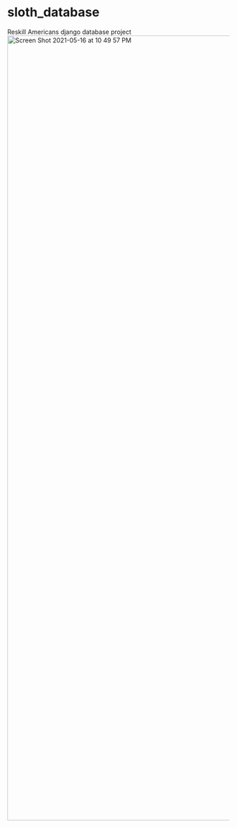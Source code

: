 # sloth_database
 Reskill Americans django database project
<img width="1779" alt="Screen Shot 2021-05-16 at 10 49 57 PM" src="https://user-images.githubusercontent.com/81204352/118440276-47c24700-b69c-11eb-80f1-dbaf05cc0917.png">
